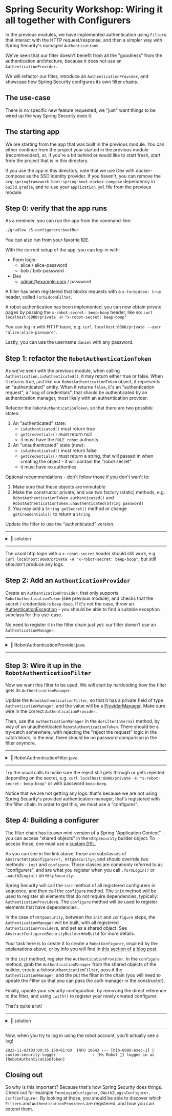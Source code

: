 # Spring Security Workshop: Wiring it all together with Configurers

In the previous modules, we have implemented authentication using `Filter`s that interact with the
HTTP request/response, and then a simpler way with Spring Security's managed `Authentication`s.

We've seen that our filter doesn't benefit from all the "goodness" from the authentication
architecture, because it does not use an `AuthenticationProvider`.

We will refactor our filter, introduce an `AuthenticationProvider`, and showcase how Spring Security
configures its own filter chains.

## The use-case

There is no specific new feature requested, we "just" want things to be wired up the way Spring
Security does it.

## The starting app

We are starting from the app that was built in the previous module. You can either continue from the
project your started in the previous module (recommended), or, if you're a bit behind or would like
to start fresh, start from the project that is in this directory.

If you use the app in this directory, note that we use Dex with docker-compose as the SSO identity
provider. If you haven't, you can remove the `org.springframework.boot:spring-boot-docker-compose`
dependency in `build.gradle`, and re-use your `application.yml` file from the previous module.

## Step 0: verify that the app runs

As a reminder, you can run the app from the command-line:

```bash
./gradlew :5-configurers:bootRun
```

You can also run from your favorite IDE.

With the current setup of the app, you can log-in with:

- Form login:
    - alice / alice-password
    - bob / bob-password
- Dex
    - admin@example.com / password

A filter has been registered that blocks requests with a `x-forbidden: true` header, called
`ForbiddenFilter`.

A robot authentication has been implemented, you can now obtain private pages by passing the
`x-robot-secret: beep-boop` header, like so:
`curl localhost:8080/private -H "x-robot-secret: beep-boop"`

You can log in with HTTP basic, e.g. `curl localhost:8080/private --user "alice:alice-password"`.

Lastly, you can use the username `daniel` with any password.

## Step 1: refactor the `RobotAuthenticationToken`

As we've seen with the previous module, when calling `Authentication.isAuthenticated()`, it may
return either true or false. When it returns true, just like our `RobotAuthenticationToken` object,
it represents an "authenticated" entity. When it returns `false`, it's an "authentication request",
a "bag of credentials", that should be authenticated by an authentication manager, most likely with
an authentication provider.

Refactor the `RobotAuthenticationToken`, so that there are two possible states:

1. An "authenticated" state:
    - `isAuthenticated()` must return true
    - `getCredentials()` must return null
    - it must have the `ROLE_robot` authority
1. An "unauthenticated" state (new):
    - `isAuthenticated()` must return false
    - `getCredentials()` must return a string, that will passed in when creating the object - it will
      contain the "robot secret"
    - it must have no authorities

Optional recommendations - don't follow those if you don't wan't to:

1. Make sure that these objects are immutable
1. Make the constructor private, and use two factory (static) methods, e.g.
   `RobotAuthenticationToken.authenticated()` and
   `RobotAuthenticationToken.unauthenticated(String password)`
1. You may add a `String getSecret()` method or change `getCrendentials()` to return a `String`

Update the filter to use the "authenticated" version.

---

<details>

<summary>📖 solution</summary>

RobotAuthenticationToken.java:

```java
public class RobotAuthenticationToken extends AbstractAuthenticationToken {

    private final boolean authenticated;

    private final String secret;

    private RobotAuthenticationToken() {
        super(AuthorityUtils.createAuthorityList("ROLE_robot"));
        this.authenticated = true;
        this.secret = null;
    }

    private RobotAuthenticationToken(String secret) {
        super(AuthorityUtils.NO_AUTHORITIES);
        this.authenticated = false;
        this.secret = secret;
    }

    public static RobotAuthenticationToken authenticated() {
        return new RobotAuthenticationToken();
    }

    public static RobotAuthenticationToken unauthenticated(String secret) {
        return new RobotAuthenticationToken(secret);
    }

    @Override
    public boolean isAuthenticated() {
        return authenticated;
    }

    @Override
    public void setAuthenticated(boolean isAuthenticated) {
        throw new RuntimeException("I am immutable!");
    }

    @Override
    public String getCredentials() {
        return secret;
    }

    @Override
    public Object getPrincipal() {
        return "Ms Robot 🤖";
    }

}
```

RobotAuthenticationFilter.java:

```java
public class RobotAuthenticationFilter extends OncePerRequestFilter {
    @Override
    protected void doFilterInternal(
            HttpServletRequest request,
            HttpServletResponse response,
            FilterChain filterChain) throws ServletException, IOException {
        // ...
        var newContext = SecurityContextHolder.createEmptyContext();
        newContext.setAuthentication(RobotAuthenticationToken.authenticated());
        SecurityContextHolder.setContext(newContext);

        filterChain.doFilter(request, response);
    }

}
```

</details>

---

The usual http login with a `x-robot-secret` header should still work, e.g.
`curl localhost:8080/private -H "x-robot-secret: beep-boop"`, but still shouldn't produce any logs.

## Step 2: Add an `AuthenticationProvider`

Create an `AuthenticationProvider`, that only supports `RobotAuthenticationToken` (see previous
module), and checks that the secret / credentials is `beep-boop`. If it's not the case, throw an
[AuthenticationException](https://docs.spring.io/spring-security/site/docs/current/api/org/springframework/security/core/AuthenticationException.html) -
you should be able to find a suitable exception subclass for this use-case.

No need to register it in the filter chain just yet: our filter doesn't use an
`AuthenticationManager`.

---

<details>

<summary>📖 RobotAuthenticationProvider.java</summary>

```java
public class RobotAuthenticationProvider implements AuthenticationProvider {

    private final String secret = "beep-boop";

    @Override
    public Authentication authenticate(Authentication authentication) throws AuthenticationException {
        var authrequest = (RobotAuthenticationToken) authentication;
        if (secret.equals(authrequest.getCredentials())) {
            return RobotAuthenticationToken.authenticated();
        }
        throw new BadCredentialsException("🤖⛔️ you are not Ms Robot");

    }

    @Override
    public boolean supports(Class<?> authentication) {
        return RobotAuthenticationToken.class.isAssignableFrom(authentication);
    }

}
```

</details>

---

## Step 3: Wire it up in the `RobotAuthenticationFilter`

Now we want this filter to be used. We will start by hardcoding how the filter gets its
`AuthenticationManager`.

Update the `RobotAuthenticationFilter`, so that it has a private field of type
`AuthenticationManager`, and the value will be a
[ProviderManager](https://docs.spring.io/spring-security/site/docs/current/api/org/springframework/security/authentication/ProviderManager.html).
Make sure wire in the correct `AuthenticationProvider`.

Then, use the `authenticationManager` in the `doFilterInternal` method, by way of an unauthenticated
`RobotAuthenticationToken`. There should be a try-catch somewhere, with rejecting the "reject the
request" logic in the catch block. In the end, there should be no password comparison in the filter
anymore.

---

<details>

<summary>📖 RobotAuthenticationFilter.java</summary>

```java
public class RobotAuthenticationFilter extends OncePerRequestFilter {

    private static final String ROBOT_HEADER_NAME = "x-robot-secret";

    private final AuthenticationManager authenticationManager = new ProviderManager(new RobotAuthenticationProvider());

    @Override
    protected void doFilterInternal(
            HttpServletRequest request,
            HttpServletResponse response,
            FilterChain filterChain) throws ServletException, IOException {
        if (!Collections.list(request.getHeaderNames()).contains(ROBOT_HEADER_NAME)) {
            filterChain.doFilter(request, response);
            return; // make sure to skip the rest of the filter logic
        }

        var secret = request.getHeader(ROBOT_HEADER_NAME);
        var authRequest = RobotAuthenticationToken.unauthenticated(secret);

        try {
            var authentication = authenticationManager.authenticate(authRequest);
            var newContext = SecurityContextHolder.createEmptyContext();
            newContext.setAuthentication(authentication);
            SecurityContextHolder.setContext(newContext);
            filterChain.doFilter(request, response);
        } catch (AuthenticationException exception) {
            // These two lines are required to have emojis in your responses.
            // See ForbiddenFilter for more information.
            response.setCharacterEncoding(StandardCharset.UTF_8.name());
            response.setContentType("text/plain;charset=utf-8");

            response.setStatus(HttpStatus.FORBIDDEN.value());
            response.getWriter().write(exception.getMessage());
            response.getWriter().close(); // optional

            // We're not calling into the rest of the filter chain here
        }

    }

}
```

</details>

---

Try the usual calls to make sure the reject still gets through or gets rejected depending on the
secret, e.g. `curl localhost:8080/private -H "x-robot-secret: beep-boop"` or with password
`boop-beep`.

Notice that we are not getting any logs: that's because we are not using Spring Security's provided
authentication manager, that's registered with the filter chain. In order to get this, we must use a
"configurer".

## Step 4: Building a configurer

The filter chain has its own mini-version of a Spring "Application Context" - you can access "shared
objects" in the `HttpSecurity` builder object. To access those, one must use a
[custom DSL](https://docs.spring.io/spring-security/reference/servlet/configuration/java.html#jc-custom-dsls).

As you can see in the link above, those are subclasses of `AbstractHttpConfigurer<T, HttpSecurity>`,
and should override two methods - `init` and `configure`. Those classes are commonly referred to as
"configurers", and are what you register when you call `.formLogin()` or `.oauth2Login()` on
`HttpSecurity`.

Spring Security will call the `init` method of all registered configurers in sequence, and then call
the `configure` method. The `init` method will be used to register all elements that do not require
dependencies, typically: `AuthenticationProvider`s. The `configure` method will be used to register
elements that have dependencies.

In the case of `HttpSecurity`, between the `init` and `configure` steps, the `AuthenticationManager`
will be built, with all registered `AuthenticationProvider`s, and set as a shared object. See
`AbstractConfiguredSecurityBuilder#doBuild` for more details.

Your task here is to create it to create a `RobotConfigurer`, inspired by the explanations above, or
by info you will find in
[this section of a blog post](https://spring.io/blog/2022/02/21/spring-security-without-the-websecurityconfigureradapter#accessing-the-local-authenticationmanager).

In the `init` method, register the `AuthenticationProvider`. In the `configure` method, grab the
`AuthenticationManager` from the shared objects of the builder, create a
`RobotAuthenticationFilter`, pass it the `AuthenticationManager`, and the put the filter in the
chain (you will need to update the Filter so that you can pass the auth manager in the constructor).

Finally, update your security configuration, by removing the direct reference to the filter, and using `.with()` to
register your newly created configurer.

That's quite a lot!

---

<details>

<summary>📖 solution</summary>

RobotConfigurer.java:

```java
public class RobotConfigurer extends AbstractHttpConfigurer<RobotConfigurer, HttpSecurity> {

    @Override
    public void init(HttpSecurity http) {
        http.authenticationProvider(new RobotAuthenticationProvider());
    }

    @Override
    public void configure(HttpSecurity http) {
        var authManager = http.getSharedObject(AuthenticationManager.class);
        var filter = new RobotAuthenticationFilter(authManager);
        http.addFilterBefore(filter, AuthorizationFilter.class);
    }
}
```

RobotAuthenticationFilter.java:

```java
public class RobotAuthenticationFilter extends OncePerRequestFilter {

    private final AuthenticationManager authenticationManager;

    public RobotAuthenticationFilter(AuthenticationManager authenticationManager) {
        this.authenticationManager = authenticationManager;
    }

    // ...
}
```

SecurityConfiguration.java

```java
public class SecurityConfiguration {

    @Bean
    public SecurityFilterChain securityFilterChain(HttpSecurity http) throws Exception {
        return http
                //...
                .with(new RobotConfigurer(), Customizer.withDefaults())
                .build();
    }
}
```

</details>

---

Now, when you try to log in using the robot account, you'll actually see a log!

```
2023-11-03T03:00:35.150+01:00  INFO 10643 --- [nio-8080-exec-1] 🔐 custom-security-logger                : [Ms Robot 🤖] logged in as [RobotAuthenticationToken]
```

## Closing out

So why is this important? Because that's how Spring Security does things. Check out for example
`FormLoginConfigurer`, `OAuth2LoginConfigurer`, `CsrfConfigurer`. By looking at those, you should be
able to discover which `Filter`s and `AuthenticationProvider`s are registered, and how you can
extend them.
